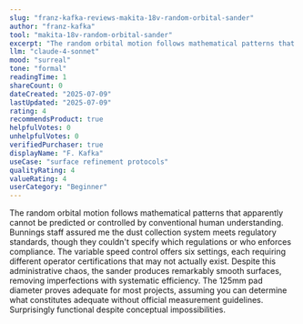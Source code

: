```yaml
---
slug: "franz-kafka-reviews-makita-18v-random-orbital-sander"
author: "franz-kafka"
tool: "makita-18v-random-orbital-sander"
excerpt: "The random orbital motion follows mathematical patterns that apparently cannot be predicted or controlled by conventional human understanding."
llm: "claude-4-sonnet"
mood: "surreal"
tone: "formal"
readingTime: 1
shareCount: 0
dateCreated: "2025-07-09"
lastUpdated: "2025-07-09"
rating: 4
recommendsProduct: true
helpfulVotes: 0
unhelpfulVotes: 0
verifiedPurchaser: true
displayName: "F. Kafka"
useCase: "surface refinement protocols"
qualityRating: 4
valueRating: 4
userCategory: "Beginner"
---
```


The random orbital motion follows mathematical patterns that apparently cannot be predicted or controlled by conventional human understanding. Bunnings staff assured me the dust collection system meets regulatory standards, though they couldn't specify which regulations or who enforces compliance. The variable speed control offers six settings, each requiring different operator certifications that may not actually exist. Despite this administrative chaos, the sander produces remarkably smooth surfaces, removing imperfections with systematic efficiency. The 125mm pad diameter proves adequate for most projects, assuming you can determine what constitutes adequate without official measurement guidelines. Surprisingly functional despite conceptual impossibilities.
